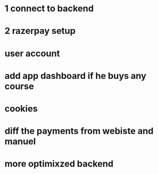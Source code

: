 # 1 connect to backend
# 2 razerpay setup
# user account
# add app dashboard if he buys any course
# cookies
# diff the payments from webiste and manuel
# more optimixzed backend